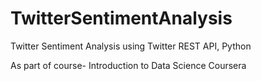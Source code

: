 # TwitterSentimentAnalysis
Twitter Sentiment Analysis using Twitter REST API, Python

As part of course- Introduction to Data Science Coursera  

